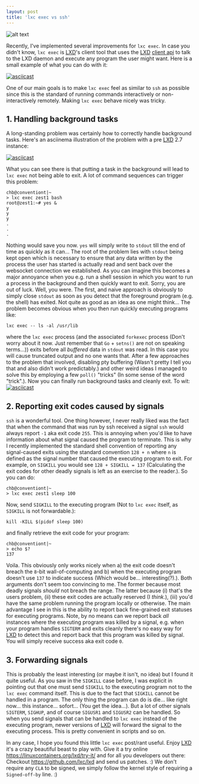```yaml
---
layout: post
title: 'lxc exec vs ssh'
---
```


![alt text](https://linuxcontainers.org/static/img/containers.png)

Recently, I've implemented several improvements for `lxc exec`. In case you
didn't know, `lxc exec` is [LXD](https://github.com/lxc/lxd)'s client tool that
uses the [LXD](https://github.com/lxc/lxd) [client api](https://godoc.org/github.com/lxc/lxd/client)
to talk to the LXD daemon and execute any program the user might want. Here is
a small example of what you can do with it:

[![asciicast](https://asciinema.org/a/100035.png)](https://asciinema.org/a/100035?autoplay=1)

One of our main goals is to make `lxc exec` feel as similar to `ssh` as
possible since this is the standard of running commands interactively or
non-interactively remotely. Making `lxc exec` behave nicely was tricky.

## 1. Handling background tasks
A long-standing problem was certainly how to correctly handle background tasks.
Here's an asciinema illustration of the problem with a pre
[LXD](https://github.com/lxc/lxd) 2.7 instance:

[![asciicast](https://asciinema.org/a/100040.png)](https://asciinema.org/a/100040?autoplay=1)

What you can see there is that putting a task in the background will lead to
`lxc exec` not being able to exit. A lot of command sequences can trigger this
problem:

```
chb@conventiont|~
> lxc exec zest1 bash
root@zest1:~# yes &
y
y
y
.
.
.
```

Nothing would save you now. `yes` will simply write to `stdout` till the end of
time as quickly as it can...
The root of the problem lies with `stdout` being kept open which is necessary
to ensure that any data written by the process the user has started is actually
read and sent back over the websocket connection we established.
As you can imagine this becomes a major annoyance when you e.g. run a shell
session in which you want to run a process in the background and then quickly
want to exit. Sorry, you are out of luck. Well, you were.
The first, and naive approach is obviously to simply close `stdout` as soon as
you detect that the foreground program (e.g. the shell) has exited. Not quite
as good as an idea as one might think... The problem becomes obvious when you
then run quickly executing programs like:

```
lxc exec -- ls -al /usr/lib
```

where the `lxc exec` process (and the associated `forkexec` process (Don't
worry about it now. Just remember that `Go` + `setns()` are not on speaking
terms...)) exits before all *buffered* data in `stdout` was read. In this case
you will cause truncated output and no one wants that. After a few approaches
to the problem that involved, disabling pty buffering (Wasn't pretty I tell you
that and also didn't work predictably.) and other weird ideas I managed to
solve this by employing a few `poll()` "tricks" (In some sense of the word
"trick".). Now you can finally run background tasks and cleanly exit. To wit:
[![asciicast](https://asciinema.org/a/100043.png)](https://asciinema.org/a/100043?autoplay=1)

## 2. Reporting exit codes caused by signals
`ssh` is a wonderful tool. One thing however, I never really liked was the fact
that when the command that was run by ssh received a signal `ssh` would always
report `-1` aka exit code `255`. This is annoying when you'd like to have
information about what signal caused the program to terminate. This is why
I recently implemented the standard shell convention of reporting any
signal-caused exits using the standard convention `128 + n` where `n` is
defined as the signal number that caused the executing program to exit. For
example, on `SIGKILL` you would see `128 + SIGKILL = 137` (Calculating the exit
codes for other deadly signals is left as an exercise to the reader.). So you
can do:

```
chb@conventiont|~
> lxc exec zest1 sleep 100
```

Now, send `SIGKILL` to the executing program (Not to `lxc exec` itself, as
`SIGKILL` is not forwardable.):

```
kill -KILL $(pidof sleep 100)
```

and finally retrieve the exit code for your program:

```
chb@conventiont|~
> echo $?
137
```

Voila. This obviously only works nicely when a) the exit code doesn't breach
the `8`-bit wall-of-computing and b) when the executing program doesn't use
`137` to indicate success (Which would be... interesting(?).). Both arguments
don't seem too convincing to me. The former because most deadly signals
*should* not breach the range. The latter because (i) that's the users problem,
(ii) these exit codes are actually reserved (I *think*.), (iii) you'd have the
same problem running the program locally or otherwise.
The main advantage I see in this is the ability to report back fine-grained
exit statuses for executing programs. Note, by no means can we report back
*all* instances where the executing program was killed by a signal, e.g. when
your program handles `SIGTERM` and exits cleanly there's no easy way for
[LXD](https://github.com/lxc/lxd) to detect this and report back that this
program was killed by signal. You will simply receive success aka exit code
`0`.

## 3. Forwarding signals
This is probably the least interesting (or maybe it isn't, no idea) but I found
it quite useful. As you saw in the `SIGKILL` case before, I was explicit in
pointing out that one must send `SIGKILL` to the executing program not to the
`lxc exec` command itself. This is due to the fact that `SIGKILL` cannot be
handled in a program. The only thing the program can do is die... like right
now... this instance... sofort... (You get the idea...). But a lot of other
signals `SIGTERM`, `SIGHUP`, and of course `SIGUSR1` and `SIGUSR2` can be
handled. So when you send signals that can be handled to `lxc exec` instead of
the executing program, newer versions of [LXD](https://github.com/lxc/lxd) will
forward the signal to the executing process. This is pretty convenient in
scripts and so on.

In any case, I hope you found this little `lxc exec` post/rant useful. Enjoy
[LXD](https://github.com/lxc/lxd) it's a crazy beautiful beast to play with.
Give it a try online https://linuxcontainers.org/lxd/try-it/ and for all you
developers out there: Checkout https://github.com/lxc/lxd and send us patches.
:) We don't require any `CLA` to be signed, we simply follow the kernel style
of requiring a `Signed-off-by` line. :)
